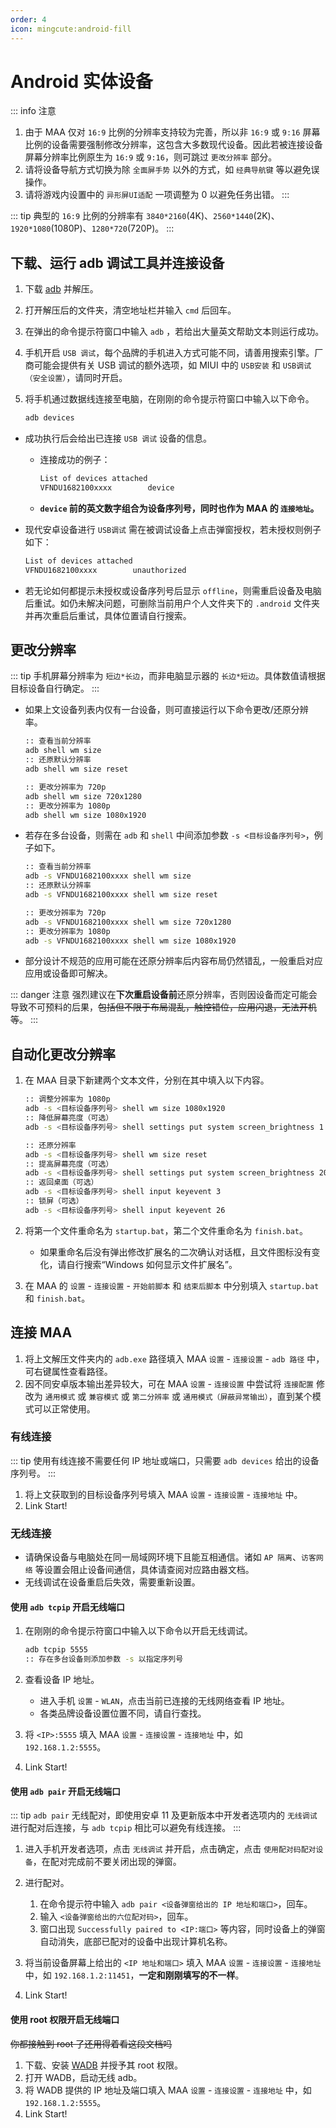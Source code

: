 ```yaml
---
order: 4
icon: mingcute:android-fill
---
```


# Android 实体设备

::: info 注意
1. 由于 MAA 仅对 `16:9` 比例的分辨率支持较为完善，所以非 `16:9` 或 `9:16` 屏幕比例的设备需要强制修改分辨率，这包含大多数现代设备。因此若被连接设备屏幕分辨率比例原生为 `16:9` 或 `9:16`，则可跳过 `更改分辨率` 部分。
2. 请将设备导航方式切换为除 `全面屏手势` 以外的方式，如 `经典导航键` 等以避免误操作。
3. 请将游戏内设置中的 `异形屏UI适配` 一项调整为 0 以避免任务出错。
:::

::: tip
典型的 `16:9` 比例的分辨率有 `3840*2160`(4K)、`2560*1440`(2K)、`1920*1080`(1080P)、`1280*720`(720P)。
:::

## 下载、运行 adb 调试工具并连接设备

1. 下载 [adb](https://dl.google.com/android/repository/platform-tools-latest-windows.zip) 并解压。
2. 打开解压后的文件夹，清空地址栏并输入 `cmd` 后回车。
3. 在弹出的命令提示符窗口中输入 `adb` ，若给出大量英文帮助文本则运行成功。
4. 手机开启 `USB 调试`，每个品牌的手机进入方式可能不同，请善用搜索引擎。厂商可能会提供有关 USB 调试的额外选项，如 MIUI 中的 `USB安装` 和 `USB调试（安全设置）`，请同时开启。
5. 将手机通过数据线连接至电脑，在刚刚的命令提示符窗口中输入以下命令。

   ```bash
   adb devices
   ```

- 成功执行后会给出已连接 `USB 调试` 设备的信息。

  - 连接成功的例子：

    ```bash
    List of devices attached
    VFNDU1682100xxxx        device
    ```

  - **`device` 前的英文数字组合为设备序列号，同时也作为 MAA 的 `连接地址`。**

- 现代安卓设备进行 `USB调试` 需在被调试设备上点击弹窗授权，若未授权则例子如下：

  ```bash
  List of devices attached
  VFNDU1682100xxxx        unauthorized
  ```

- 若无论如何都提示未授权或设备序列号后显示 `offline`，则需重启设备及电脑后重试。如仍未解决问题，可删除当前用户个人文件夹下的 `.android` 文件夹并再次重启后重试，具体位置请自行搜索。

## 更改分辨率

::: tip
手机屏幕分辨率为 `短边*长边`，而非电脑显示器的 `长边*短边`。具体数值请根据目标设备自行确定。
:::

- 如果上文设备列表内仅有一台设备，则可直接运行以下命令更改/还原分辨率。

  ```bash
  :: 查看当前分辨率
  adb shell wm size
  :: 还原默认分辨率
  adb shell wm size reset

  :: 更改分辨率为 720p
  adb shell wm size 720x1280
  :: 更改分辨率为 1080p
  adb shell wm size 1080x1920
  ```

- 若存在多台设备，则需在 `adb` 和 `shell` 中间添加参数 `-s <目标设备序列号>`，例子如下。

  ```bash
  :: 查看当前分辨率
  adb -s VFNDU1682100xxxx shell wm size
  :: 还原默认分辨率
  adb -s VFNDU1682100xxxx shell wm size reset

  :: 更改分辨率为 720p
  adb -s VFNDU1682100xxxx shell wm size 720x1280
  :: 更改分辨率为 1080p
  adb -s VFNDU1682100xxxx shell wm size 1080x1920
  ```

- 部分设计不规范的应用可能在还原分辨率后内容布局仍然错乱，一般重启对应应用或设备即可解决。

::: danger 注意
强烈建议在**下次重启设备前**还原分辨率，否则因设备而定可能会导致不可预料的后果，~~包括但不限于布局混乱，触控错位，应用闪退，无法开机等~~。
:::

## 自动化更改分辨率

1. 在 MAA 目录下新建两个文本文件，分别在其中填入以下内容。

   ```bash
   :: 调整分辨率为 1080p
   adb -s <目标设备序列号> shell wm size 1080x1920
   :: 降低屏幕亮度（可选）
   adb -s <目标设备序列号> shell settings put system screen_brightness 1
   ```

   ```bash
   :: 还原分辨率
   adb -s <目标设备序列号> shell wm size reset
   :: 提高屏幕亮度（可选）
   adb -s <目标设备序列号> shell settings put system screen_brightness 20
   :: 返回桌面（可选）
   adb -s <目标设备序列号> shell input keyevent 3
   :: 锁屏（可选）
   adb -s <目标设备序列号> shell input keyevent 26
   ```

2. 将第一个文件重命名为 `startup.bat`，第二个文件重命名为 `finish.bat`。

   - 如果重命名后没有弹出修改扩展名的二次确认对话框，且文件图标没有变化，请自行搜索“Windows 如何显示文件扩展名”。

3. 在 MAA 的 `设置` - `连接设置` - `开始前脚本` 和 `结束后脚本` 中分别填入 `startup.bat` 和 `finish.bat`。

## 连接 MAA

1. 将上文解压文件夹内的 `adb.exe` 路径填入 MAA `设置` - `连接设置` - `adb 路径` 中，可右键属性查看路径。
2. 因不同安卓版本输出差异较大，可在 MAA `设置` - `连接设置` 中尝试将 `连接配置` 修改为 `通用模式` 或 `兼容模式` 或 `第二分辨率` 或 `通用模式（屏蔽异常输出）`，直到某个模式可以正常使用。

### 有线连接

::: tip
使用有线连接不需要任何 IP 地址或端口，只需要 `adb devices` 给出的设备序列号。
:::

1. 将上文获取到的目标设备序列号填入 MAA `设置` - `连接设置` - `连接地址` 中。
2. Link Start!

### 无线连接

- 请确保设备与电脑处在同一局域网环境下且能互相通信。诸如 `AP 隔离`、`访客网络` 等设置会阻止设备间通信，具体请查阅对应路由器文档。
- 无线调试在设备重启后失效，需要重新设置。

#### 使用 `adb tcpip` 开启无线端口

1. 在刚刚的命令提示符窗口中输入以下命令以开启无线调试。

   ```bash
   adb tcpip 5555
   :: 存在多台设备则添加参数 -s 以指定序列号
   ```

2. 查看设备 IP 地址。

   - 进入手机 `设置` - `WLAN`，点击当前已连接的无线网络查看 IP 地址。
   - 各类品牌设备设置位置不同，请自行查找。

3. 将 `<IP>:5555` 填入 MAA `设置` - `连接设置` - `连接地址` 中，如 `192.168.1.2:5555`。
4. Link Start!

#### 使用 `adb pair` 开启无线端口

::: tip
`adb pair` 无线配对，即使用安卓 11 及更新版本中开发者选项内的 `无线调试` 进行配对后连接，与 `adb tcpip` 相比可以避免有线连接。
:::

1. 进入手机开发者选项，点击 `无线调试` 并开启，点击确定，点击 `使用配对码配对设备`，在配对完成前不要关闭出现的弹窗。

2. 进行配对。

   1. 在命令提示符中输入 `adb pair <设备弹窗给出的 IP 地址和端口>`，回车。
   2. 输入 `<设备弹窗给出的六位配对码>`，回车。
   3. 窗口出现 `Successfully paired to <IP:端口>` 等内容，同时设备上的弹窗自动消失，底部已配对的设备中出现计算机名称。

3. 将当前设备屏幕上给出的 `<IP 地址和端口>` 填入 MAA `设置` - `连接设置` - `连接地址` 中，如 `192.168.1.2:11451`，**一定和刚刚填写的不一样**。
4. Link Start!

#### 使用 root 权限开启无线端口

~~你都接触到 root 了还用得着看这段文档吗~~

1. 下载、安装 [WADB](https://github.com/RikkaApps/WADB/releases) 并授予其 root 权限。
2. 打开 WADB，启动无线 adb。
3. 将 WADB 提供的 IP 地址及端口填入 MAA `设置` - `连接设置` - `连接地址` 中，如 `192.168.1.2:5555`。
4. Link Start!
